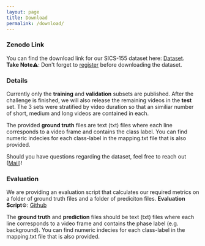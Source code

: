 ```yaml
---
layout: page
title: Download
permalink: /download/
---
```

### Zenodo Link
You can find the download link for our SICS-155 dataset here: [Dataset](https://doi.org/10.5281/zenodo.15044589).\
**Take Note**⚠️: Don't forget to [register](registration.md) before downloading the dataset.

### Details 
Currently only the **training** and **validation** subsets are published. After the challenge is finished, we will also release the remaining videos in the **test** set. The 3 sets were stratified by video duration so that an similiar number of short, medium and long videos are contained in each. 

The provided **ground truth** files are text (txt) files where each line corresponds to a video frame and contains the class label. You can find numeric indecies for each class-label in the mapping.txt file that is also provided. 

Should you have questions regarding the dataset, feel free to reach out ([Mail](mailto:ag.wintergerst@gmail.com))!

### Evaluation
We are providing an evaluation script that calculates our required metrics on a folder of ground truth files and a folder of prediciton files. 
**Evaluation Script**⚙️: [Github](https://github.com/MedVisBonn/SICS155_challenge)

The **ground truth** and **prediction** files should be text (txt) files where each line corresponds to a video frame and contains the phase label (e.g. background). You can find numeric indecies for each class-label in the mapping.txt file that is also provided. 

